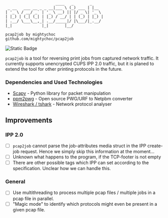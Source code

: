 ```
                      ____   _       _
 _ __   ___ __ _ _ __|___ \ (_) ___ | |__
| '_ \ / __/ _` | '_ \ __) || |/ _ \| '_ \
| |_) | (_| (_| | |_) / __/ | | (_) | |_) |
| .__/ \___\__,_| .__/_____|/ |\___/|_.__/
|_|             |_|       |__/

pcap2job by mightychoc
github.com/mightychoc/pcap2job

```

![Static Badge](https://img.shields.io/badge/IPP-2.0-008000?style=for-the-badge)

`pcap2job` is a tool for reversing print jobs from captured network traffic. It currently supports unencrypted CUPS IPP 2.0 traffic, but it is planed to extend the tool for other printing protocols in the future.

### Dependencies and Used Technologies

- [Scapy](https://scapy.net/) - Python library for packet manipulation
- [ppm2pwg](https://github.com/attah/ppm2pwg) - Open source PWG/URF to Netpbm converter
- [Wireshark / tshark](https://www.wireshark.org/) - Network protocol analyser

<!-- ## Want to support the project?

If you want to support me with this project, feel free to share your printer traffic with you :)

> [!WARNING]
> Obviously, as the goal of this project is to reverse engineer the print job, the file you printed is visible in the end. Furthermore, meta-data like your user-name, the name of the file or the time of printing can be leaked.

Of course, all data submitted is treated confidential. -->

## Improvements

### IPP 2.0

- [ ] `pcap2job` cannot parse the job-attributes media struct in the IPP create-job request. Hence we simply skip this information at the moment...
- [ ] Unknown what happens to the program, if the TCP-footer is not empty
- [ ] There are other possible tags which IPP can set according to the specification. Unclear how we can handle this.

### General

- [ ] Use multithreading to process multiple pcap files / multiple jobs in a pcap file in parallel.
- [ ] "Magic mode" to identify which protocols might even be present in a given pcap file.
